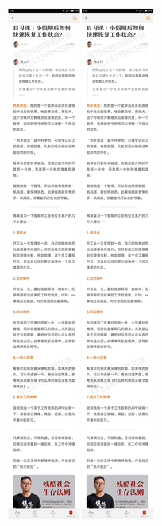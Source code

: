 ![](../../images/2017年04月/GX0503自习课｜小假期后如何快速恢复工作状态？.jpg)
![](../../images/2017年04月/GX0503自习课｜小假期后如何快速恢复工作状态？.jpg)
